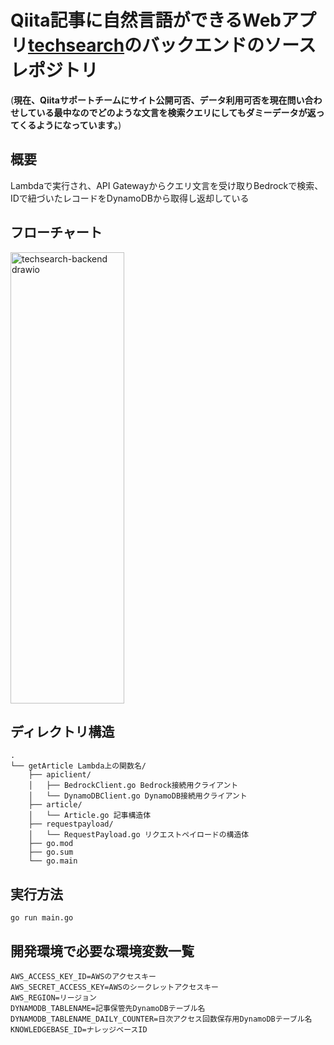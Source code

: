 # Qiita記事に自然言語ができるWebアプリ[techsearch](https://techserch.net/)のバックエンドのソースレポジトリ
(**現在、Qiitaサポートチームにサイト公開可否、データ利用可否を現在問い合わせしている最中なのでどのような文言を検索クエリにしてもダミーデータが返ってくるようになっています。**)

## 概要
Lambdaで実行され、API Gatewayからクエリ文言を受け取りBedrockで検索、IDで紐づいたレコードをDynamoDBから取得し返却している

## フローチャート
<img width="182" height="722" alt="techsearch-backend drawio" src="https://github.com/user-attachments/assets/c1566f86-84c0-491a-b6d9-8b12321d406b" />


## ディレクトリ構造
```
.
└── getArticle Lambda上の関数名/
    ├── apiclient/
    │   ├── BedrockClient.go Bedrock接続用クライアント
    │   └── DynamoDBClient.go DynamoDB接続用クライアント
    ├── article/
    │   └── Article.go 記事構造体
    ├── requestpayload/
    │   └── RequestPayload.go リクエストペイロードの構造体
    ├── go.mod
    ├── go.sum
    └── go.main
```

## 実行方法
```
go run main.go
```

## 開発環境で必要な環境変数一覧
```
AWS_ACCESS_KEY_ID=AWSのアクセスキー
AWS_SECRET_ACCESS_KEY=AWSのシークレットアクセスキー
AWS_REGION=リージョン
DYNAMODB_TABLENAME=記事保管先DynamoDBテーブル名
DYNAMODB_TABLENAME_DAILY_COUNTER=日次アクセス回数保存用DynamoDBテーブル名
KNOWLEDGEBASE_ID=ナレッジベースID
```
